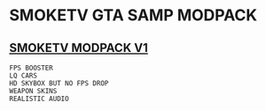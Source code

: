 # SMOKETV GTA SAMP MODPACK

## [SMOKETV MODPACK V1](http://github.com/Kotaro-123/SmokeTV-MODPACK/releases/tag/SAMP)
```HIGH FPS
FPS BOOSTER
LQ CARS
HD SKYBOX BUT NO FPS DROP
WEAPON SKINS
REALISTIC AUDIO
```

